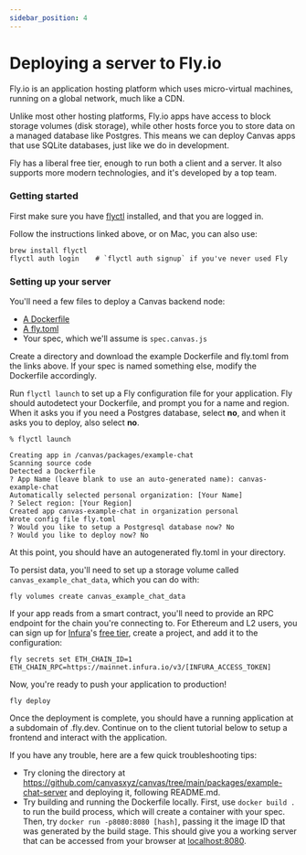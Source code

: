 ```yaml
---
sidebar_position: 4
---
```


# Deploying a server to Fly.io

Fly.io is an application hosting platform which uses micro-virtual machines, running on a global network, much like a CDN.

Unlike most other hosting platforms, Fly.io apps have access to block storage volumes (disk storage), while other hosts force you to store data on a managed database like Postgres. This means we can deploy Canvas apps that use SQLite databases, just like we do in development.

Fly has a liberal free tier, enough to run both a client and a server. It also supports more modern technologies, and it's developed by a top team.


### Getting started

First make sure you have [flyctl](https://fly.io/docs/getting-started/installing-flyctl/) installed, and that you are logged in.

Follow the instructions linked above, or on Mac, you can also use:

```
brew install flyctl
flyctl auth login    # `flyctl auth signup` if you've never used Fly
```

### Setting up your server

You'll need a few files to deploy a Canvas backend node:

- [A Dockerfile](https://github.com/canvasxyz/canvas/blob/main/packages/example-chat-server/Dockerfile)
- [A fly.toml](https://github.com/canvasxyz/canvas/blob/main/packages/example-chat-server/fly.toml)
- Your spec, which we'll assume is `spec.canvas.js`

Create a directory and download the example Dockerfile and fly.toml from the links above. If your spec is named something else, modify the Dockerfile accordingly.

Run `flyctl launch` to set up a Fly configuration file for your application. Fly should autodetect your Dockerfile, and prompt you for a name and region. When it asks you if you need a Postgres database, select **no**, and when it asks you to deploy, also select **no**.

```
% flyctl launch

Creating app in /canvas/packages/example-chat
Scanning source code
Detected a Dockerfile
? App Name (leave blank to use an auto-generated name): canvas-example-chat
Automatically selected personal organization: [Your Name]
? Select region: [Your Region]
Created app canvas-example-chat in organization personal
Wrote config file fly.toml
? Would you like to setup a Postgresql database now? No
? Would you like to deploy now? No
```

At this point, you should have an autogenerated fly.toml in your directory.

To persist data, you'll need to set up a storage volume called `canvas_example_chat_data`, which you can do with:

```
fly volumes create canvas_example_chat_data
```

If your app reads from a smart contract, you'll need to provide an RPC endpoint for the chain you're connecting to. For Ethereum and L2 users, you can sign up for [Infura](https://infura.io/)'s [free tier](https://infura.io/pricing), create a project, and add it to the configuration:

```
fly secrets set ETH_CHAIN_ID=1 ETH_CHAIN_RPC=https://mainnet.infura.io/v3/[INFURA_ACCESS_TOKEN]
```

Now, you're ready to push your application to production!

```
fly deploy
```

Once the deployment is complete, you should have a running application at a subdomain of .fly.dev. Continue on to the client tutorial below to setup a frontend and interact with the application.

If you have any trouble, here are a few quick troubleshooting tips:

- Try cloning the directory at https://github.com/canvasxyz/canvas/tree/main/packages/example-chat-server and deploying it, following README.md.
- Try building and running the Dockerfile locally. First, use `docker build .` to run the build process, which will create a container with your spec. Then, try `docker run -p8080:8080 [hash]`, passing it the image ID that was generated by the build stage. This should give you a working server that can be accessed from your browser at [localhost:8080](http://localhost:8080).
